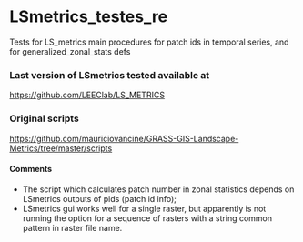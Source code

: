 # LSmetrics_testes_re
Tests for LS_metrics main procedures for patch ids in temporal series, and for generalized_zonal_stats defs

### Last version of LSmetrics tested available at
https://github.com/LEEClab/LS_METRICS

### Original scripts
https://github.com/mauriciovancine/GRASS-GIS-Landscape-Metrics/tree/master/scripts

#### Comments
- The script which calculates patch number in zonal statistics depends on LSmetrics outputs of pids (patch id info); 
- LSmetrics gui works well for a single raster, but apparently is not running the option for a sequence of rasters with a string common pattern in raster file name.
